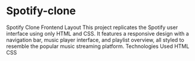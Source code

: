 # Spotify-clone
Spotify Clone Frontend Layout This project replicates the Spotify user interface using only HTML and CSS. It features a responsive design with a navigation bar, music player interface, and playlist overview, all styled to resemble the popular music streaming platform.  Technologies Used  HTML CSS
